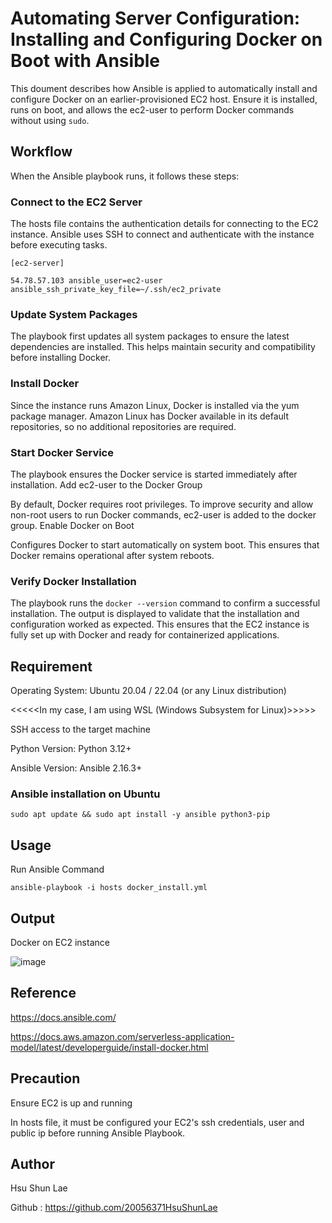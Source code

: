 # Automating Server Configuration: Installing and Configuring Docker on Boot with Ansible

This doument describes how Ansible is applied to automatically install and configure Docker on an earlier-provisioned EC2 host. Ensure it is installed, runs on boot, and allows the ec2-user to perform Docker commands without using `sudo`.

## Workflow

When the Ansible playbook runs, it follows these steps:

### Connect to the EC2 Server

The hosts file contains the authentication details for connecting to the EC2 instance.
Ansible uses SSH to connect and authenticate with the instance before executing tasks.

```
[ec2-server]

54.78.57.103 ansible_user=ec2-user ansible_ssh_private_key_file=~/.ssh/ec2_private
```
### Update System Packages

The playbook first updates all system packages to ensure the latest dependencies are installed.
This helps maintain security and compatibility before installing Docker.

### Install Docker

Since the instance runs Amazon Linux, Docker is installed via the yum package manager.
Amazon Linux has Docker available in its default repositories, so no additional repositories are required.

### Start Docker Service

The playbook ensures the Docker service is started immediately after installation.
Add ec2-user to the Docker Group

By default, Docker requires root privileges.
To improve security and allow non-root users to run Docker commands, ec2-user is added to the docker group.
Enable Docker on Boot

Configures Docker to start automatically on system boot.
This ensures that Docker remains operational after system reboots.

### Verify Docker Installation

The playbook runs the `docker --version` command to confirm a successful installation.
The output is displayed to validate that the installation and configuration worked as expected.
This ensures that the EC2 instance is fully set up with Docker and ready for containerized applications.

## Requirement

Operating System: Ubuntu 20.04 / 22.04 (or any Linux distribution)

<<<<<In my case, I am using WSL (Windows Subsystem for Linux)>>>>>

SSH access to the target machine

Python Version: Python 3.12+

Ansible Version: Ansible 2.16.3+

### Ansible installation on Ubuntu
```
sudo apt update && sudo apt install -y ansible python3-pip
```
## Usage

Run Ansible Command

```
ansible-playbook -i hosts docker_install.yml
```
## Output

Docker on EC2 instance

![image](https://github.com/user-attachments/assets/69b4b08e-d1ab-46fd-b415-447481cbc3ac)

## Reference

https://docs.ansible.com/

https://docs.aws.amazon.com/serverless-application-model/latest/developerguide/install-docker.html

## Precaution

Ensure EC2 is up and running

In hosts file, it must be configured your EC2's ssh credentials, user and public ip before running Ansible Playbook.

## Author

Hsu Shun Lae

Github : https://github.com/20056371HsuShunLae

